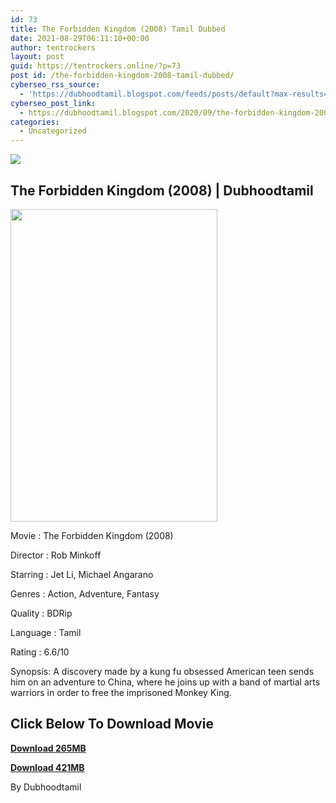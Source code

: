 ```yaml
---
id: 73
title: The Forbidden Kingdom (2008) Tamil Dubbed
date: 2021-08-29T06:11:10+00:00
author: tentrockers
layout: post
guid: https://tentrockers.online/?p=73
post id: /the-forbidden-kingdom-2008-tamil-dubbed/
cyberseo_rss_source:
  - 'https://dubhoodtamil.blogspot.com/feeds/posts/default?max-results=150&start-index=151'
cyberseo_post_link:
  - https://dubhoodtamil.blogspot.com/2020/09/the-forbidden-kingdom-2008-tamil-dubbed.html
categories:
  - Uncategorized
---
```

<div class="media_block">
  <img src="https://1.bp.blogspot.com/-gznc6bCim8o/X1x0Q_cy8JI/AAAAAAAACac/QSPoN3t33OslhuarhBoVQrwGR3tAGLOGgCNcBGAsYHQ/s72-w331-h500-c/unnamed%2B%25281%2529.jpg" class="media_thumbnail" />
</div>

## The Forbidden Kingdom (2008) | Dubhoodtamil&nbsp;

<div class="separator">
  <a href="https://1.bp.blogspot.com/-gznc6bCim8o/X1x0Q_cy8JI/AAAAAAAACac/QSPoN3t33OslhuarhBoVQrwGR3tAGLOGgCNcBGAsYHQ/s512/unnamed%2B%25281%2529.jpg" imageanchor="1"><img loading="lazy" border="0" data-original-height="512" data-original-width="341" height="500" src="https://1.bp.blogspot.com/-gznc6bCim8o/X1x0Q_cy8JI/AAAAAAAACac/QSPoN3t33OslhuarhBoVQrwGR3tAGLOGgCNcBGAsYHQ/w331-h500/unnamed%2B%25281%2529.jpg" width="331" /></a>
</div>

Movie	<span></span>:	<span></span>The Forbidden Kingdom (2008)&nbsp;

Director	<span></span>:	<span></span>Rob Minkoff&nbsp;

Starring	<span></span>:	<span></span>Jet Li, Michael Angarano&nbsp;

Genres	<span></span>:	<span></span>Action, Adventure, Fantasy&nbsp;

Quality	<span></span>:	<span></span>BDRip&nbsp;

Language	<span></span>:	<span></span>Tamil&nbsp;

Rating	<span></span>:	<span></span>6.6/10&nbsp;

Synopsis: A discovery made by a kung fu obsessed American teen sends him on an adventure to China, where he joins up with a band of martial arts warriors in order to free the imprisoned Monkey King.

## **<span>Click Below To Download Movie</span>**

**<span><a href="https://oncehelp.com/tfk-1" target="_blank" rel="noopener">Download 265MB</a></span>**

**<span><a href="https://oncehelp.com/tfk-2" target="_blank" rel="noopener">Download 421MB</a></span>**

By Dubhoodtamil